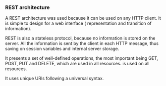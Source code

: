 ### REST architecture

A REST architecture was used because it can be used on any HTTP client. It is simple to design for a web interface (
representation and transition of information).

REST is also a stateless protocol, because no information is stored on the server. All the information is sent by the
client in each HTTP message, thus saving on session variables and internal server storage.

It presents a set of well-defined operations, the most important being GET, POST, PUT and DELETE, which are used in all
resources. is used on all resources.

It uses unique URIs following a universal syntax.
